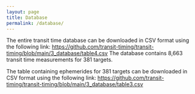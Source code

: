 ```yaml
---
layout: page
title: Database
permalink: /database/
---
```


The entire transit time database can be downloaded in CSV format using the following link: https://github.com/transit-timing/transit-timing/blob/main/3_database/table4.csv
The database contains 8,663 transit time measurements for 381 targets.

The table containing ephemerides for 381 targets can be downloaded in CSV format using the following link: https://github.com/transit-timing/transit-timing/blob/main/3_database/table3.csv
